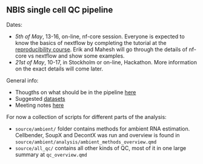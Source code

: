 ## NBIS single cell QC pipeline

Dates:

* *5th of May*, 13-16, on-line, nf-core session. Everyone is expected to know the basics of nextflow by completing the tutorial at the [reproducibility course](https://nbisweden.github.io/workshop-reproducible-research/pages/nextflow.html). Erik and Mahesh will go through the details of nf-core vs nextflow and show some examples.
* *21st of May*, 10-17, in Stockholm or on-line, Hackathon. More information on the exact details will come later.


General info:

* Thougths on what should be in the pipeline [here](misc/planning.md)
* Suggested [datasets](misc/data.md)
* Meeting notes [here](misc/meetings.md)


For now a collection of scripts for different parts of the analysis:

* `source/ambient/` folder contains methods for ambient RNA estimation. Cellbender, SoupX and DecontX was run and overview is found in `source/ambient/analysis/ambient_methods_overview.qmd`
* `source/all_qc/` contains all other kinds of QC, most of it in one large summary at `qc_overview.qmd`
